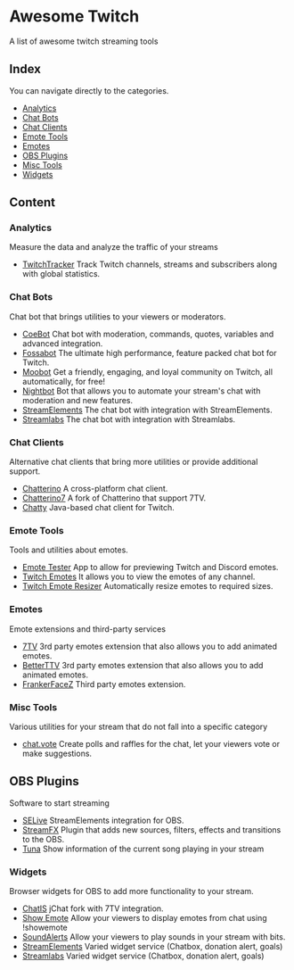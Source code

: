 # Awesome Twitch
A list of awesome twitch streaming tools

## Index

You can navigate directly to the categories.
- [Analytics](#analytics)
- [Chat Bots](#chat-bots)
- [Chat Clients](#chat-clients)
- [Emote Tools](#emote-tools)
- [Emotes](#emotes)
- [OBS Plugins](#obs-plugins)
- [Misc Tools](#misc-tools)
- [Widgets](#widgets)

## Content

### Analytics

Measure the data and analyze the traffic of your streams

- [TwitchTracker](https://twitchtracker.com/) Track Twitch channels, streams and subscribers along with global statistics.

### Chat Bots

Chat bot that brings utilities to your viewers or moderators.

- [CoeBot](https://www.coebot.tv/) Chat bot with moderation, commands, quotes, variables and advanced integration.
- [Fossabot](https://fossabot.com/) The ultimate high performance, feature packed chat bot for Twitch.
- [Moobot](https://moo.bot/) Get a friendly, engaging, and loyal community on Twitch, all automatically, for free!
- [Nightbot](https://nightbot.tv/) Bot that allows you to automate your stream's chat with moderation and new features.
- [StreamElements](https://streamelements.com/) The chat bot with integration with StreamElements. 
- [Streamlabs](https://streamlabs.com/es-es/cloudbot) The chat bot with integration with Streamlabs. 

### Chat Clients

Alternative chat clients that bring more utilities or provide additional support.

- [Chatterino](https://chatterino.com/) A cross-platform chat client.
- [Chatterino7](https://github.com/SevenTV/chatterino7) A fork of Chatterino that support 7TV.
- [Chatty](https://chatty.github.io/) Java-based chat client for Twitch.

### Emote Tools

Tools and utilities about emotes.

- [Emote Tester](https://levi506.net/emote-tester/) App to allow for previewing Twitch and Discord emotes.
- [Twitch Emotes](https://twitchemotes.com/) It allows you to view the emotes of any channel.
- [Twitch Emote Resizer](https://tma02.github.io/twitch-emote-resizer/) Automatically resize emotes to required sizes.

### Emotes

Emote extensions and third-party services

- [7TV](https://7tv.app/) 3rd party emotes extension that also allows you to add animated emotes.  
- [BetterTTV](https://betterttv.com/) 3rd party emotes extension that also allows you to add animated emotes.  
- [FrankerFaceZ](https://www.frankerfacez.com/) Third party emotes extension.  

### Misc Tools

Various utilities for your stream that do not fall into a specific category

- [chat.vote](https://chat.vote/) Create polls and raffles for the chat, let your viewers vote or make suggestions.

## OBS Plugins

Software to start streaming

- [SELive](https://streamelements.com/selive) StreamElements integration for OBS.
- [StreamFX](https://obsproject.com/forum/resources/streamfx-for-obs%C2%AE-studio.578/) Plugin that adds new sources, filters, effects and transitions to the OBS.
- [Tuna](https://obsproject.com/forum/resources/tuna.843/) Show information of the current song playing in your stream

### Widgets

Browser widgets for OBS to add more functionality to your stream.

- [ChatIS](https://chatis.is2511.com/) jChat fork with 7TV integration.
- [Show Emote](https://show-emote.sammwy.com) Allow your viewers to display emotes from chat using !showemote
- [SoundAlerts](https://soundalerts.com/) Allow your viewers to play sounds in your stream with bits.
- [StreamElements](https://streamelements.com/) Varied widget service (Chatbox, donation alert, goals)
- [Streamlabs](https://streamlabs.com/es-es/cloudbot) Varied widget service (Chatbox, donation alert, goals)
